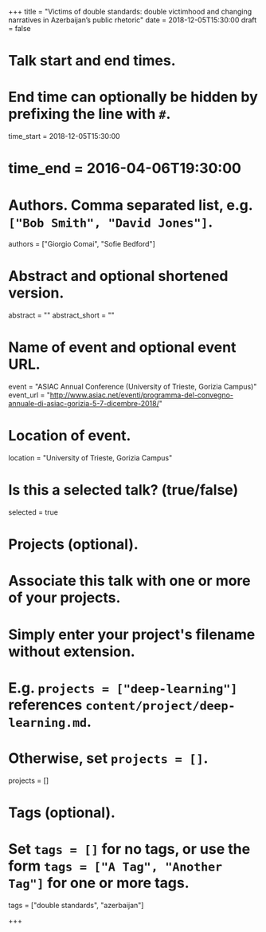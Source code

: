 +++
title = "Victims of double standards: double victimhood and changing narratives in Azerbaijan’s public rhetoric"
date = 2018-12-05T15:30:00
draft = false

# Talk start and end times.
#   End time can optionally be hidden by prefixing the line with `#`.
time_start = 2018-12-05T15:30:00
# time_end = 2016-04-06T19:30:00
# Authors. Comma separated list, e.g. `["Bob Smith", "David Jones"]`.
authors = ["Giorgio Comai", "Sofie Bedford"]

# Abstract and optional shortened version.
abstract = ""
abstract_short = ""

# Name of event and optional event URL.
event = "ASIAC Annual Conference (University of Trieste, Gorizia Campus)"
event_url = "http://www.asiac.net/eventi/programma-del-convegno-annuale-di-asiac-gorizia-5-7-dicembre-2018/"

# Location of event.
location = "University of Trieste, Gorizia Campus"

# Is this a selected talk? (true/false)
selected = true

# Projects (optional).
#   Associate this talk with one or more of your projects.
#   Simply enter your project's filename without extension.
#   E.g. `projects = ["deep-learning"]` references `content/project/deep-learning.md`.
#   Otherwise, set `projects = []`.
projects = []

# Tags (optional).
#   Set `tags = []` for no tags, or use the form `tags = ["A Tag", "Another Tag"]` for one or more tags.
tags = ["double standards", "azerbaijan"]


+++

